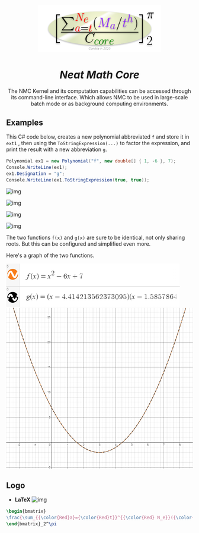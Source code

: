 <div align="center">
 <img src="assets/logo.png" width="66%"/>
 <h1>
  <em>Neat Math Core</em>
 </h1>
 <p>The NMC Kernel and its computation capabilities can be accessed through its command-line interface. Which allows NMC to be used in large-scale batch mode or as background computing environments.</p>
</div>




## Examples
This C# code below, creates a new polynomial abbreviated `f` and store it in `ext1` , then using the `ToStringExpression(...)` to factor the expression, and print the result with a new abbreviation `g`.

```c#
Polynomial ex1 = new Polynomial("f", new double[] { 1, -6 }, 7);
Console.WriteLine(ex1);
ex1.Designation = "g";
Console.WriteLine(ex1.ToStringExpression(true, true));
```

<!-- ![img](https://latex.codecogs.com/png.latex?\dpi{150}\large%20f(x)=\frac{x_1+x_2+x_3+...+x_n}{n}) -->

![img](https://latex.codecogs.com/png.latex?\dpi{150}\large%20f\(x\)=x^2-6x+7)

![img](https://latex.codecogs.com/png.latex?\dpi{150}\large%20g\(x\)=\(x-4.414213562373095\)\(x-1.5857864376269049\))

![img](https://latex.codecogs.com/png.latex?\dpi{150}\large%20or)

![img](https://latex.codecogs.com/png.latex?\dpi{150}\large%20g\(x\)=\(x-3+\sqrt{2}\)\(x-3-\sqrt{2}\))
<!--$$
f(x)=x^2-6x+7\\
\Rightarrow \\
g(x)=(x-4.414213562373095)(x-1.5857864376269049)\\
or\\
g(x)=(x-3+\sqrt{2})(x-3-\sqrt{2})
$$-->
The two functions `f(x)` and `g(x)` are sure to be identical, not only sharing roots. But this can be configured and simplified even more.

Here's a graph of the two functions.

![Panel](assets/example_polynomial_desmos.PNG) ![Graphs](assets/example_polynomial_desmos_graph.PNG)



## Logo

* **LaTeX**
![img](https://latex.codecogs.com/png.latex?\dpi{150}\large%20\begin{bmatrix}%20\frac{\sum_{{\color{Red}a}={\color{Red}t}}^{{\color{Red}N_e}}({\color{Purple}M_a}/{\color{Purple}t^h})}{C_{{\color{DarkGreen}core}}}%20\end{bmatrix}_2^\pi)

```latex
\begin{bmatrix}
\frac{\sum_{{\color{Red}a}={\color{Red}t}}^{{\color{Red} N_e}}({\color{Purple} M_a}/{\color{Purple} t^h})}{C_{{\color{DarkGreen} core}}}
\end{bmatrix}_2^\pi
```

